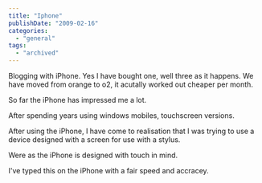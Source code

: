 ```yaml
---
title: "Iphone"
publishDate: "2009-02-16"
categories: 
  - "general"
tags:
  - "archived"
---
```


Blogging with iPhone. Yes I have bought one, well three as it happens. We have moved from orange to o2, it acutally worked out cheaper per month.

So far the iPhone has impressed me a lot.

After spending years using windows mobiles, touchscreen versions.

After using the iPhone, I have come to realisation that I was trying to use a device designed with a screen for use with a stylus.

Were as the iPhone is designed with touch in mind.

I've typed this on the iPhone with a fair speed and accracey.
